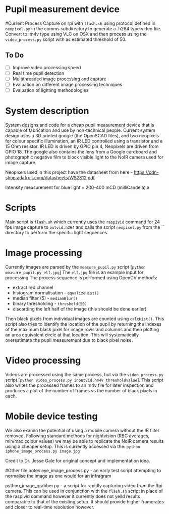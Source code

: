 # Pupil measurement device

#Current Process
Capture on rpi with `flash.sh` using protocol defined in `neopixel.py` in the comms subdirectory to generate a .h264 type video file. Convert to .m4v type using VLC on OSX and then process using the `video_process.py` script with as estimated threshold of 50.

## To Do
 - [ ] Improve video processing speed
 - [ ] Real time pupil detection
 - [ ] Multithreaded image processing and capture
 - [ ] Evaluation on different image processing techniques
 - [ ] Evaluation of lighting methodologies

# System description
System designs and code for a cheap pupil measurement device that is capable of fabrication and use by non-technical people.
Current system design uses a 3D printed google (the OpenSCAD files), and two neopixels for colour specific illumination, an IR LED controlled using a transistor and a 15 Ohm resistor.  IR LED is driven by GPIO pin 4, Neopixels are driven from GPIO 18. The google also contains the lens from a Google cardboard and photographic negative film to block visible light to the NoIR camera used for image capture.

Neopixels used in this project have the datasheet from here - https://cdn-shop.adafruit.com/datasheets/WS2812.pdf

Intensity measurement for blue light = 200-400 mCD (milliCandela) a


# Scripts
Main script is `flash.sh` which currently uses the `raspivid` command for 24 fps image capture to `outvid.h264` and calls the script `neopixel.py` from the `` directory to perform the specific light sequences. 

# Image processing
Currently images are parsed by the `measure_pupil.py` script [`python measure_pupil.py elf.jpg`] 
The `elf.jpg` file is an example input for processing
The process sequence is performed using OpenCV methods:
  - extract red channel
  - histogram normalisation - `equalizeHist()`
  - median filter (5) - `medianBlur()`
  - binary thresholding - `threshold(50)`
  - discarding the left half of the image (this should be done earlier)

Then black pixels from individual images are counted using `calcHist()`. This script also tries to identify the location of the pupil by returning the indexes of the maximum black pixel for image rows and columns and then plotting an area equivalent circle at that location. This will systematically overestimate the pupil measurement due to black pixel noise.

# Video processing
Videos are processed using the same process, but via the `video_process.py` script [`python video_process.py inputvid.hm4v thresholdvalue`]. This script also writes the processed frames to an m4v file for later inspection and produces a plot of the number of frames vs the number of black pixels in each.

# Mobile device testing
We also examin the potential of using a mobile camera without the IR filter removed. 
Following standard methods for nightvision (RBG averages, min/max colour values) we may be able to replicate the NoIR camera results using a cheaper setup. This is currently accessed via the:
`python iphone_image_process.py image.jpg`


Credit to Dr. Jesse Gale for original concept and implementation idea.

#Other file notes
eye_image_process.py - an early test script attempting to normalise the image as one would for an infragram

python_image_grabber.py - a script for rapidly capturing video from the Rpi camera. This can be used in conjunction with the `flash.sh` script in place of the raspivid command however it currently does not yeild results comparable to that of the existing setup. It should provide higher framerates and closer to real-time resolution however. 
